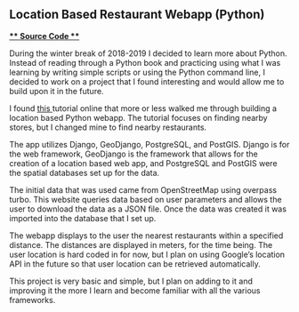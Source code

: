 ## Location Based Restaurant Webapp (Python)

**[ ** Source Code ** ](https://github.com/schnae1/projects/tree/master/webapp)**

During the winter break of 2018-2019 I decided to learn more about Python. Instead of reading through a Python book and practicing using what I was learning by writing simple scripts or using the Python command line, I decided to work on a project that I found interesting and would allow me to build upon it in the future.

I found [ this ](https://realpython.com/location-based-app-with-geodjango-tutorial/) tutorial online that more or less walked me through building a location based Python webapp. The tutorial focuses on finding nearby stores, but I changed mine to find nearby restaurants.

The app utilizes Django, GeoDjango, PostgreSQL, and PostGIS. Django is for the web framework, GeoDjango is the framework that allows for the creation of a location based web app, and PostgreSQL and PostGIS were the spatial databases set up for the data.

The initial data that was used came from OpenStreetMap using overpass turbo. This website queries data based on user parameters and allows the user to download the data as a JSON file. Once the data was created it was imported into the database that I set up.

The webapp displays to the user the nearest restaurants within a specified distance. The distances are displayed in meters, for the time being. The user location is hard coded in for now, but I plan on using Google’s location API in the future so that user location can be retrieved automatically.

This project is very basic and simple, but I plan on adding to it and improving it the more I learn and become familiar with all the various frameworks.

